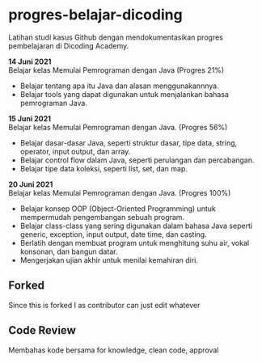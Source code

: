 # progres-belajar-dicoding
Latihan studi kasus Github dengan mendokumentasikan progres pembelajaran di Dicoding Academy.

**14 Juni 2021**<br>
Belajar kelas Memulai Pemrograman dengan Java (Progres 21%)
* Belajar tentang apa itu Java dan alasan menggunakannnya.
* Belajar tools yang dapat digunakan untuk menjalankan bahasa pemrograman Java.

**15 Juni 2021**<br>
Belajar kelas Memulai Pemrograman dengan Java. (Progres 56%)
* Belajar dasar-dasar Java, seperti struktur dasar, tipe data, string, operator, input output, dan array.
* Belajar control flow dalam Java, seperti perulangan dan percabangan.
* Belajar tipe data koleksi, seperti list, set, dan map.

**20 Juni 2021**<br>
Belajar kelas Memulai Pemrograman dengan Java. (Progres 100%)
* Belajar konsep OOP (Object-Oriented Programming) untuk mempermudah pengembangan sebuah program.
* Belajar class-class yang sering digunakan dalam bahasa Java seperti generic, exception, input output, date time, dan casting.
* Berlatih dengan membuat program untuk menghitung suhu air, vokal konsonan, dan bangun datar.
* Mengerjakan ujian akhir untuk menilai kemahiran diri.

## Forked
Since this is forked I as contributor can just edit whatever

## Code Review
Membahas kode bersama for knowledge, clean code, approval
